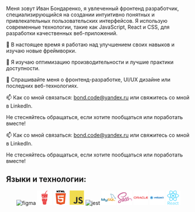 Меня зовут Иван Бондаренко, я увлеченный фронтенд разработчик, специализирующийся на создании интуитивно понятных и привлекательных пользовательских интерфейсов. Я использую современные технологии, такие как JavaScript, React и CSS, для разработки качественных веб-приложений.

🔭 В настоящее время я работаю над улучшением своих навыков и изучаю новые фреймворки.

🌱 Я изучаю оптимизацию производительности и лучшие практики доступности.

💬 Спрашивайте меня о фронтенд-разработке, UI/UX дизайне или последних веб-технологиях.

📫 Как со мной связаться: bond.code@yandex.ru или свяжитесь со мной в LinkedIn.


Не стесняйтесь обращаться, если хотите пообщаться или поработать вместе!

📫 Как со мной связаться: bond.code@yandex.ru или свяжитесь со мной в LinkedIn.

Не стесняйтесь обращаться, если хотите пообщаться или поработать вместе!

## Языки и технологии:

<p align="center">
  <img src="https://www.vectorlogo.zone/logos/figma/figma-icon.svg" alt="figma" width="40" height="40" />
  <img src="https://raw.githubusercontent.com/devicons/devicon/master/icons/gulp/gulp-plain.svg" alt="gulp" width="40" height="40" />
  <img src="https://raw.githubusercontent.com/devicons/devicon/master/icons/html5/html5-original-wordmark.svg" alt="html5" width="40" height="40" />
  <img src="https://raw.githubusercontent.com/devicons/devicon/master/icons/javascript/javascript-original.svg" alt="javascript" width="40" height="40" />
  <img src="https://www.vectorlogo.zone/logos/jestjsio/jestjsio-icon.svg" alt="jest" width="40" height="40" />
  <img src="https://raw.githubusercontent.com/devicons/devicon/master/icons/mysql/mysql-original-wordmark.svg" alt="mysql" width="40" height="40" />
  <img src="https://raw.githubusercontent.com/devicons/devicon/master/icons/sass/sass-original.svg" alt="sass" width="40" height="40" />
  <img src="https://raw.githubusercontent.com/devicons/devicon/master/icons/oracle/oracle-original.svg" alt="oracle" width="40" height="40" />
  <img src="https://raw.githubusercontent.com/devicons/devicon/d00d0969292a6569d45b06d3f350f463a0107b0d/icons/webpack/webpack-original-wordmark.svg" alt="webpack" width="40" height="40" />
  <img src="https://raw.githubusercontent.com/devicons/devicon/master/icons/react/react-original-wordmark.svg" alt="react" width="40" height="40" />
</p>
